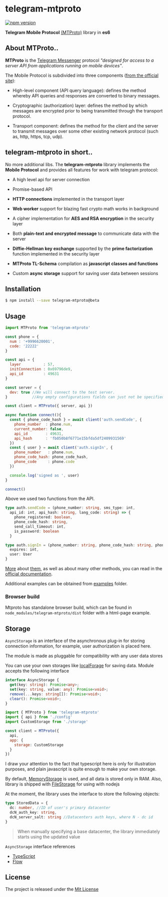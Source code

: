 # telegram-mtproto

[![npm version][npm-image]][npm-url]

**Telegram Mobile Protocol** [(MTProto)](https://core.telegram.org/mtproto) library in **es6**

## About MTProto..

**MTProto** is the [Telegram Messenger](http://www.telegram.org) protocol
_"designed for access to a server API from applications running on mobile devices"_.

The Mobile Protocol is subdivided into three components ([from the official site](https://core.telegram.org/mtproto#general-description)):

 - High-level component (API query language): defines the method whereby API
 queries and responses are converted to binary messages.

 - Cryptographic (authorization) layer: defines the method by which messages
 are encrypted prior to being transmitted through the transport protocol.

 - Transport component: defines the method for the client and the server to transmit
 messages over some other existing network protocol (such as, http, https, tcp, udp).



## telegram-mtproto in short..

No more additional libs.
The **telegram-mtproto** library implements the **Mobile Protocol** and provides all features for work with telegram protocol:

 - A high level api for server connection

 - Promise-based API

 - **HTTP connections** implemented in the transport layer

 - **Web worker** support for blazing fast crypto math works in background

 - A cipher implementation for **AES and RSA encryption** in the security layer

 - Both **plain-text and encrypted message** to communicate data with the server

 - **Diffie-Hellman key exchange** supported by the **prime factorization** function implemented in the security layer

 - **MTProto TL-Schema** compilation as **javascript classes and functions**

 - Custom **async storage** support for saving user data between sessions


## Installation

```bash
$ npm install --save telegram-mtproto@beta
```

## Usage

```javascript
import MTProto from 'telegram-mtproto'

const phone = {
  num : '+9996620001',
  code: '22222'
}

const api = {
  layer          : 57,
  initConnection : 0x69796de9,
  api_id         : 49631
}

const server = {
  dev: true //We will connect to the test server.
}           //Any empty configurations fields can just not be specified

const client = MTProto({ server, api })

async function connect(){
  const { phone_code_hash } = await client('auth.sendCode', {
    phone_number  : phone.num,
    current_number: false,
    api_id        : 49631,
    api_hash      : 'fb050b8f6771e15bfda5df2409931569'
  })
  const { user } = await client('auth.signIn', {
    phone_number   : phone.num,
    phone_code_hash: phone_code_hash,
    phone_code     : phone.code
  })

  console.log('signed as ', user)
}

connect()
```

Above we used two functions from the API.
```typescript
type auth.sendCode = (phone_number: string, sms_type: int,
  api_id: int, api_hash: string, lang_code: string) => {
    phone_registered: boolean,
    phone_code_hash: string,
    send_call_timeout: int,
    is_password: boolean
  }

type auth.signIn = (phone_number: string, phone_code_hash: string, phone_code: string) => {
  expires: int,
  user: User
}
```
[More][send-code] about [them][sign-in], as well as about many other methods, you can read in the [official documentation][docs].

Additional examples can be obtained from [examples][examples] folder.

### Browser build
Mtproto has standalone browser build, which can be found in `node_modules/telegram-mtproto/dist` folder with a html-page example.


## Storage

`AsyncStorage` is an interface of the asynchronous plug-in for storing connection information, for example, user authorization is placed here.

The module is made as pluggable for compatibility with any user data stores

You can use your own storages like [localForage][localForage] for saving data.
Module accepts the following interface

```typescript
interface AsyncStorage {
  get(key: string): Promise<any>;
  set(key: string, value: any): Promise<void>;
  remove(...keys: string[]): Promise<void>;
  clear(): Promise<void>;
}
```

```javascript
import { MTProto } from 'telegram-mtproto'
import { api } from './config'
import CustomStorage from './storage'

const client = MTProto({
  api,
  app: {
    storage: CustomStorage
  }
})
```

I draw your attention to the fact that typescript here is only for illustration purposes, and plain javascript is quite enough to make your own storage.

By default, [MemoryStorage][memory-storage] is used, and all data is stored only in RAM.
Also, library is shipped with [FileStorage][file-storage] for using with nodejs



At the moment, the library uses the interface to store the following objects:

```typescript
type StoredData = {
  dc: number, //ID of user's primary datacenter
  dcN_auth_key: string,
  dcN_server_salt: string //Datacenters auth keys, where N - dc id
}
```

> When manually specifying a base datacenter, the library immediately starts using the updated value


`AsyncStorage` interface references

* [TypeScript][storage-ts]
* [Flow][storage-flow]



## License

The project is released under the [Mit License](./LICENSE)

[examples]: https://github.com/zerobias/telegram-mtproto/tree/develop/examples
[memory-storage]: https://github.com/zerobias/telegram-mtproto/blob/develop/src/plugins/memory-storage.js
[file-storage]: https://github.com/zerobias/telegram-mtproto/blob/develop/src/plugins/file-storage/simple-file-storage.js
[storage-ts]: https://github.com/zerobias/telegram-mtproto/blob/develop/index.d.ts#L56
[storage-flow]: https://github.com/zerobias/telegram-mtproto/blob/develop/src/plugins/index.h.js
[localForage]: https://github.com/localForage/localForage
[docs]: https://core.telegram.org/
[send-code]: https://core.telegram.org/method/auth.sendCode
[sign-in]: https://core.telegram.org/method/auth.signIn
[npm-url]: https://www.npmjs.org/package/telegram-mtproto
[npm-image]: https://badge.fury.io/js/telegram-mtproto.svg
